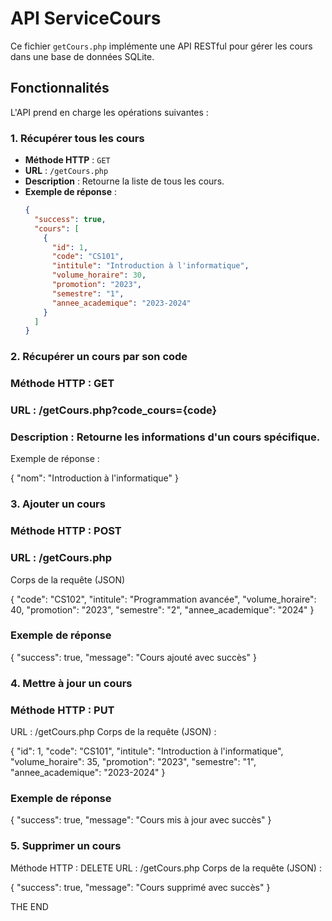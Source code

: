 # API ServiceCours

Ce fichier `getCours.php` implémente une API RESTful pour gérer les cours dans une base de données SQLite.

## Fonctionnalités

L'API prend en charge les opérations suivantes :

### 1. Récupérer tous les cours
- **Méthode HTTP** : `GET`
- **URL** : `/getCours.php`
- **Description** : Retourne la liste de tous les cours.
- **Exemple de réponse** :
  ```json
  {
    "success": true,
    "cours": [
      {
        "id": 1,
        "code": "CS101",
        "intitule": "Introduction à l'informatique",
        "volume_horaire": 30,
        "promotion": "2023",
        "semestre": "1",
        "annee_academique": "2023-2024"
      }
    ]
  }

### 2. Récupérer un cours par son code

### Méthode HTTP : GET
### URL : /getCours.php?code_cours={code}
### Description : Retourne les informations d'un cours spécifique.
Exemple de réponse :

{
  "nom": "Introduction à l'informatique"
}

### 3. Ajouter un cours
### Méthode HTTP : POST
### URL : /getCours.php
Corps de la requête (JSON)

{
  "code": "CS102",
  "intitule": "Programmation avancée",
  "volume_horaire": 40,
  "promotion": "2023",
  "semestre": "2",
  "annee_academique": "2024"
}

### Exemple de réponse 

{
  "success": true,
  "message": "Cours ajouté avec succès"
}

### 4. Mettre à jour un cours
### Méthode HTTP : PUT
URL : /getCours.php
Corps de la requête (JSON) :

{
  "id": 1,
  "code": "CS101",
  "intitule": "Introduction à l'informatique",
  "volume_horaire": 35,
  "promotion": "2023",
  "semestre": "1",
  "annee_academique": "2023-2024"
}

### Exemple de réponse
{
  "success": true,
  "message": "Cours mis à jour avec succès"
}

### 5. Supprimer un cours
Méthode HTTP : DELETE
URL : /getCours.php
Corps de la requête (JSON) :

{
  "success": true,
  "message": "Cours supprimé avec succès"
}

THE END
